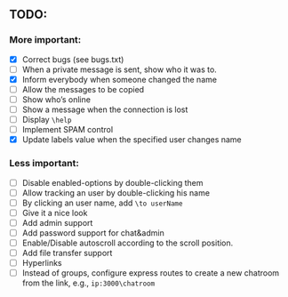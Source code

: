## TODO:
### More important:
- [X] Correct bugs (see bugs.txt)
- [ ] When a private message is sent, show who it was to.
- [X] Inform everybody when someone changed the name
- [ ] Allow the messages to be copied
- [ ] Show who’s online
- [ ] Show a message when the connection is lost
- [ ] Display `\help`
- [ ] Implement SPAM control
- [X] Update labels value when the specified user changes name
### Less important:
- [ ] Disable enabled-options by double-clicking them
- [ ] Allow tracking an user by double-clicking his name
- [ ] By clicking an user name, add `\to userName `
- [ ] Give it a nice look
- [ ] Add admin support
- [ ] Add password support for chat&admin
- [ ] Enable/Disable autoscroll according to the scroll position.
- [ ] Add file transfer support
- [ ] Hyperlinks
- [ ] Instead of groups, configure express routes to create a new chatroom from the link, e.g., `ip:3000\chatroom`
